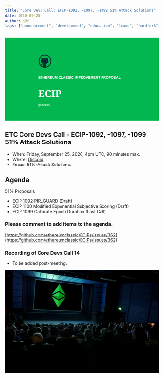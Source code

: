```yaml
---
title: "Core Devs Call: ECIP-1092, -1097, -1099 51% Attack Solutions"
date: 2020-09-25
author: q9f
tags: ["announcement", "development", "education", "teams", "hardfork", "media"]
---
```


![ETC Core Devs Call - ECIP-1092, -1097, -1099 51% Attack Solutions](./ethereum_classic_ecip_wallpaper.png)

## ETC Core Devs Call - ECIP-1092, -1097, -1099 51% Attack Solutions

* When: Friday, September 25, 2020, 4pm UTC, 90 minutes max.
* Where: [Discord](https://discord.gg/hQs894U)
* Focus: 51%-Attack Solutions.

## Agenda

51% Proposals
* ECIP 1092 PIRLGUARD (Draft)
* ECIP 1100 Modified Exponential Subjective Scoring (Draft)
* ECIP 1099 Calibrate Epoch Duration (Last Call)

### Please comment to add items to the agenda.

[https://github.com/ethereumclassic/ECIPs/issues/362](https://github.com/ethereumclassic/ECIPs/issues/362)

### Recording of Core Devs Call 14

* To be added post-meeting.

![ETC Core Devs Call - ECIP-1092, -1097, -1099 51% Attack Solutions](./etc_cdc.png)
